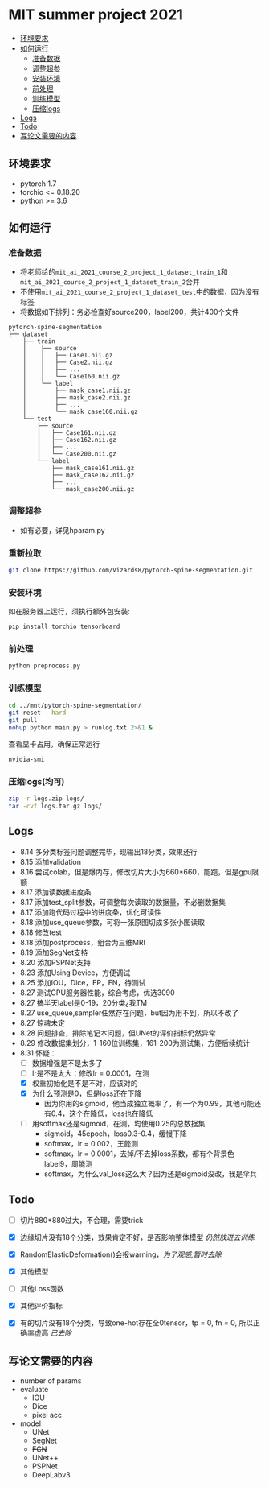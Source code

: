# MIT summer project 2021


* [环境要求](#环境要求)
* [如何运行](#如何运行)
    * [准备数据](#准备数据)
    * [调整超参](#调整超参)
    * [安装环境](#安装环境)
    * [前处理](#前处理)
    * [训练模型](#训练模型)
    * [压缩logs](#压缩logs)
* [Logs](#Logs)
* [Todo](#Todo)
* [写论文需要的内容](#写论文需要的内容)


## 环境要求
* pytorch 1.7
* torchio <= 0.18.20
* python >= 3.6


## 如何运行
### 准备数据
* 将老师给的`mit_ai_2021_course_2_project_1_dataset_train_1`和`mit_ai_2021_course_2_project_1_dataset_train_2`合并
* 不使用`mit_ai_2021_course_2_project_1_dataset_test`中的数据，因为没有标签
* 将数据如下排列：务必检查好source200，label200，共计400个文件
```
pytorch-spine-segmentation
├── dataset
    ├── train
    │    ├── source
    │    │   ├── Case1.nii.gz
    │    │   ├── Case2.nii.gz
    │    │   ├── ...
    │    │   └── Case160.nii.gz
    │    └── label
    │        ├── mask_case1.nii.gz
    │        ├── mask_case2.nii.gz
    │        ├── ...
    │        └── mask_case160.nii.gz
    └── test
        ├── source
        │   ├── Case161.nii.gz
        │   ├── Case162.nii.gz
        │   ├── ...
        │   └── Case200.nii.gz
        └── label
            ├── mask_case161.nii.gz
            ├── mask_case162.nii.gz
            ├── ...
            └── mask_case200.nii.gz
```

### 调整超参
* 如有必要，详见hparam.py

### 重新拉取
```bash
git clone https://github.com/Vizards8/pytorch-spine-segmentation.git
```

### 安装环境
如在服务器上运行，须执行额外包安装:
```bash
pip install torchio tensorboard
```

### 前处理
```bash
python preprocess.py
```

### 训练模型
```bash
cd ../mnt/pytorch-spine-segmentation/
git reset --hard
git pull
nohup python main.py > runlog.txt 2>&1 &
```
查看显卡占用，确保正常运行
```bash
nvidia-smi
```

### 压缩logs(均可)
```bash
zip -r logs.zip logs/
tar -cvf logs.tar.gz logs/
```

## Logs
* 8.14 多分类标签问题调整完毕，现输出18分类，效果还行
* 8.15 添加validation
* 8.16 尝试colab，但是爆内存，修改切片大小为660*660，能跑，但是gpu限额
* 8.17 添加读数据进度条
* 8.17 添加test_split参数，可调整每次读取的数据量，不必删数据集
* 8.17 添加跑代码过程中的进度条，优化可读性
* 8.18 添加use_queue参数，可将一张原图切成多张小图读取
* 8.18 修改test
* 8.18 添加postprocess，组合为三维MRI
* 8.19 添加SegNet支持
* 8.20 添加PSPNet支持
* 8.23 添加Using Device，方便调试
* 8.25 添加IOU，Dice，FP，FN，待测试
* 8.27 测试GPU服务器性能，综合考虑，优选3090
* 8.27 搞半天label是0-19，20分类¿我TM
* 8.27 use_queue,sampler任然存在问题，but因为用不到，所以不改了
* 8.27 惊魂未定
* 8.28 问题排查，排除笔记本问题，但UNet的评价指标仍然异常
* 8.29 修改数据集划分，1-160位训练集，161-200为测试集，方便后续统计
* 8.31 怀疑：
    - [ ] 数据增强是不是太多了
    - [ ] lr是不是太大：修改lr = 0.0001，在测
    - [x] 权重初始化是不是不对，应该对的
    - [x] 为什么预测是0，但是loss还在下降
        * 因为你用的sigmoid，他当成独立概率了，有一个为0.99，其他可能还有0.4，这个在降低，loss也在降低
    - [ ] 用softmax还是sigmoid，在测，均使用0.25的总数据集
        * sigmoid，45epoch，loss0.3-0.4，缓慢下降
        * softmax，lr = 0.002，王懿测
        * softmax，lr = 0.0001，去掉/不去掉loss系数，都有个背景色label9，周能测
        * softmax，为什么val_loss这么大？因为还是sigmoid没改，我是伞兵
    
    
## Todo
- [ ] 切片880*880过大，不合理，需要trick
- [x] 边缘切片没有18个分类，效果肯定不好，是否影响整体模型 *仍然放进去训练*
- [x] RandomElasticDeformation()会报warning，*为了观感,暂时去除*
- [x] 其他模型
- [ ] 其他Loss函数
- [x] 其他评价指标
- [x] 有的切片没有18个分类，导致one-hot存在全0tensor，tp = 0, fn = 0, 所以正确率虚高 *已去除*


## 写论文需要的内容
* number of params
* evaluate
    * IOU
    * Dice
    * pixel acc
* model
    * UNet
    * SegNet
    * ~~FCN~~
    * UNet++
    * PSPNet
    * DeepLabv3